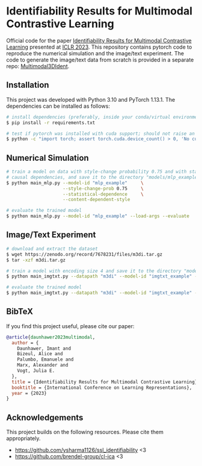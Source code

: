 # Identifiability Results for Multimodal Contrastive Learning

Official code for the paper [Identifiability Results for Multimodal
Contrastive Learning](https://arxiv.org/abs/2303.09166) presented at
[ICLR 2023](https://iclr.cc/Conferences/2023). This repository contains
pytorch code to reproduce the numerical simulation and the image/text
experiment. The code to generate the image/text data from scratch is provided
in a separate repo: [Multimodal3DIdent](https://github.com/imantdaunhawer/Multimodal3DIdent).

## Installation

This project was developed with Python 3.10 and PyTorch 1.13.1. The
dependencies can be installed as follows:

```bash
# install dependencies (preferably, inside your conda/virtual environment)
$ pip install -r requirements.txt

# test if pytorch was installed with cuda support; should not raise an error
$ python -c "import torch; assert torch.cuda.device_count() > 0, 'No cuda support'"
```

## Numerical Simulation

```bash
# train a model on data with style-change probability 0.75 and with statistical and 
# causal dependencies, and save it to the directory "models/mlp_example"
$ python main_mlp.py --model-id "mlp_example"     \
                     --style-change-prob 0.75     \
                     --statistical-dependence     \
                     --content-dependent-style

# evaluate the trained model
$ python main_mlp.py --model-id "mlp_example" --load-args --evaluate
```

## Image/Text Experiment

```bash
# download and extract the dataset
$ wget https://zenodo.org/record/7678231/files/m3di.tar.gz
$ tar -xzf m3di.tar.gz

# train a model with encoding size 4 and save it to the directory "models/imgtxt_example"
$ python main_imgtxt.py --datapath "m3di" --model-id "imgtxt_example" --encoding-size 4

# evaluate the trained model
$ python main_imgtxt.py --datapath "m3di" --model-id "imgtxt_example" --load-args --evaluate
```

## BibTeX
If you find this project useful, please cite our paper:

```bibtex
@article{daunhawer2023multimodal,
  author = {
    Daunhawer, Imant and
    Bizeul, Alice and
    Palumbo, Emanuele and
    Marx, Alexander and
    Vogt, Julia E.
  },
  title = {Identifiability Results for Multimodal Contrastive Learning},
  booktitle = {International Conference on Learning Representations},
  year = {2023}
}
```

## Acknowledgements

This project builds on the following resources. Please cite them appropriately.
- https://github.com/ysharma1126/ssl_identifiability <3
- https://github.com/brendel-group/cl-ica <3
